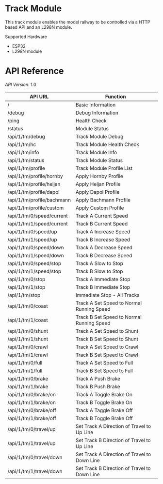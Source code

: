 # Track Module

This track module enables the model railway to be controlled via
a HTTP based API and an L298N module.

Supported Hardware

 * ESP32
 * L298N module

# API Reference

*API Version*: 1.0


| API URL | Function |
|---------|----------|
|/|Basic Information|
|/debug|Debug Information|
|/ping|Health Check|
|/status|Module Status|
|/api/1/tm/debug|Track Module Debug|
|/api/1/tm/hc|Track Module Health Check|
|/api/1/tm/info|Track Module Info|
|/api/1/tm/status|Track Module Status|
|/api/1/tm/profile|Track Module Profile List|
|/api/1/tm/profile/hornby|Apply Hornby Profile|
|/api/1/tm/profile/heljan|Apply Heljan Profile|
|/api/1/tm/profile/dapol|Apply Dapol Profile|
|/api/1/tm/profile/bachmann|Apply Bachmann Profile|
|/api/1/tm/profile/custom|Apply Custom Profile|
|/api/1/tm/0/speed/current|Track A Current Speed|
|/api/1/tm/1/speed/current|Track B Current Speed|
|/api/1/tm/0/speed/up|Track A Increase Speed|
|/api/1/tm/1/speed/up|Track B Increase Speed|
|/api/1/tm/0/speed/down|Track A Decrease Speed|
|/api/1/tm/1/speed/down|Track B Decrease Speed|
|/api/1/tm/0/speed/stop|Track A Slow to Stop|
|/api/1/tm/1/speed/stop|Track B Slow to Stop|
|/api/1/tm/0/stop|Track A Immediate Stop|
|/api/1/tm/1/stop|Track B Immediate Stop|
|/api/1/tm/stop|Immediate Stop - All Tracks|
|/api/1/tm/0/coast|Track A Set Speed to Normal Running Speed|
|/api/1/tm/1/coast|Track B Set Speed to Normal Running Speed|
|/api/1/tm/0/shunt|Track A Set Speed to Shunt|
|/api/1/tm/1/shunt|Track B Set Speed to Shunt|
|/api/1/tm/0/crawl|Track A Set Speed to Crawl|
|/api/1/tm/1/crawl|Track B Set Speed to Crawl|
|/api/1/tm/0/full|Track A Set Speed to Full|
|/api/1/tm/1/full|Track B Set Speed to Full|
|/api/1/tm/0/brake|Track A Push Brake|
|/api/1/tm/1/brake|Track B Push Brake|
|/api/1/tm/0/brake/on|Track A Toggle Brake On|
|/api/1/tm/1/brake/on|Track B Toggle Brake On|
|/api/1/tm/0/brake/off|Track A Taggle Brake Off|
|/api/1/tm/1/brake/off|Track B Toggle Brake Off|
|/api/1/tm/0/travel/up|Set Track A Direction of Travel to Up Line|
|/api/1/tm/1/travel/up|Set Track B Direction of Travel to Up Line|
|/api/1/tm/0/travel/down|Set Track A Direction of Travel to Down Line|
|/api/1/tm/1/travel/down|Set Track B Direction of Travel to Down Line|

